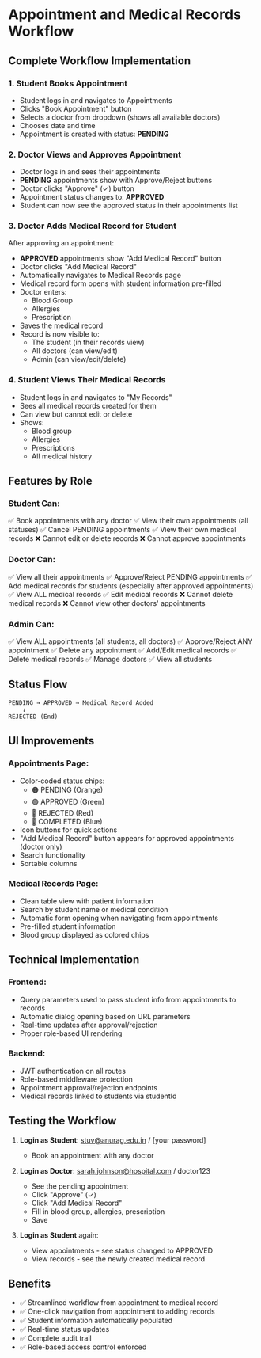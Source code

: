 # Appointment and Medical Records Workflow

## Complete Workflow Implementation

### 1. Student Books Appointment
- Student logs in and navigates to Appointments
- Clicks "Book Appointment" button
- Selects a doctor from dropdown (shows all available doctors)
- Chooses date and time
- Appointment is created with status: **PENDING**

### 2. Doctor Views and Approves Appointment
- Doctor logs in and sees their appointments
- **PENDING** appointments show with Approve/Reject buttons
- Doctor clicks "Approve" (✓) button
- Appointment status changes to: **APPROVED**
- Student can now see the approved status in their appointments list

### 3. Doctor Adds Medical Record for Student
After approving an appointment:
- **APPROVED** appointments show "Add Medical Record" button
- Doctor clicks "Add Medical Record"
- Automatically navigates to Medical Records page
- Medical record form opens with student information pre-filled
- Doctor enters:
  - Blood Group
  - Allergies
  - Prescription
- Saves the medical record
- Record is now visible to:
  - The student (in their records view)
  - All doctors (can view/edit)
  - Admin (can view/edit/delete)

### 4. Student Views Their Medical Records
- Student logs in and navigates to "My Records"
- Sees all medical records created for them
- Can view but cannot edit or delete
- Shows:
  - Blood group
  - Allergies
  - Prescriptions
  - All medical history

## Features by Role

### Student Can:
✅ Book appointments with any doctor
✅ View their own appointments (all statuses)
✅ Cancel PENDING appointments
✅ View their own medical records
❌ Cannot edit or delete records
❌ Cannot approve appointments

### Doctor Can:
✅ View all their appointments
✅ Approve/Reject PENDING appointments
✅ Add medical records for students (especially after approved appointments)
✅ View ALL medical records
✅ Edit medical records
❌ Cannot delete medical records
❌ Cannot view other doctors' appointments

### Admin Can:
✅ View ALL appointments (all students, all doctors)
✅ Approve/Reject ANY appointment
✅ Delete any appointment
✅ Add/Edit medical records
✅ Delete medical records
✅ Manage doctors
✅ View all students

## Status Flow

```
PENDING → APPROVED → Medical Record Added
    ↓
REJECTED (End)
```

## UI Improvements

### Appointments Page:
- Color-coded status chips:
  - 🟠 PENDING (Orange)
  - 🟢 APPROVED (Green)
  - 🔴 REJECTED (Red)
  - 🔵 COMPLETED (Blue)
- Icon buttons for quick actions
- "Add Medical Record" button appears for approved appointments (doctor only)
- Search functionality
- Sortable columns

### Medical Records Page:
- Clean table view with patient information
- Search by student name or medical condition
- Automatic form opening when navigating from appointments
- Pre-filled student information
- Blood group displayed as colored chips

## Technical Implementation

### Frontend:
- Query parameters used to pass student info from appointments to records
- Automatic dialog opening based on URL parameters
- Real-time updates after approval/rejection
- Proper role-based UI rendering

### Backend:
- JWT authentication on all routes
- Role-based middleware protection
- Appointment approval/rejection endpoints
- Medical records linked to students via studentId

## Testing the Workflow

1. **Login as Student**: stuv@anurag.edu.in / [your password]
   - Book an appointment with any doctor

2. **Login as Doctor**: sarah.johnson@hospital.com / doctor123
   - See the pending appointment
   - Click "Approve" (✓)
   - Click "Add Medical Record"
   - Fill in blood group, allergies, prescription
   - Save

3. **Login as Student** again:
   - View appointments - see status changed to APPROVED
   - View records - see the newly created medical record

## Benefits

- ✅ Streamlined workflow from appointment to medical record
- ✅ One-click navigation from appointment to adding records
- ✅ Student information automatically populated
- ✅ Real-time status updates
- ✅ Complete audit trail
- ✅ Role-based access control enforced
